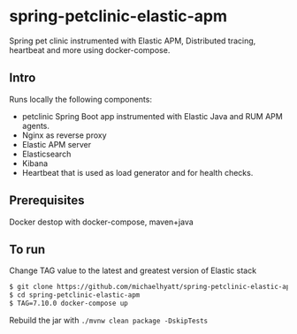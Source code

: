 # spring-petclinic-elastic-apm
Spring pet clinic instrumented with Elastic APM, Distributed tracing, heartbeat and more using docker-compose.

## Intro
Runs locally the following components:
* petclinic Spring Boot app instrumented with Elastic Java and RUM APM agents.
* Nginx as reverse proxy
* Elastic APM server
* Elasticsearch
* Kibana
* Heartbeat that is used as load generator and for health checks.

## Prerequisites
Docker destop with docker-compose, maven+java

## To run
Change TAG value to the latest and greatest version of Elastic stack
```bash
$ git clone https://github.com/michaelhyatt/spring-petclinic-elastic-apm
$ cd spring-petclinic-elastic-apm
$ TAG=7.10.0 docker-compose up
```

Rebuild the jar with `./mvnw clean package -DskipTests`
